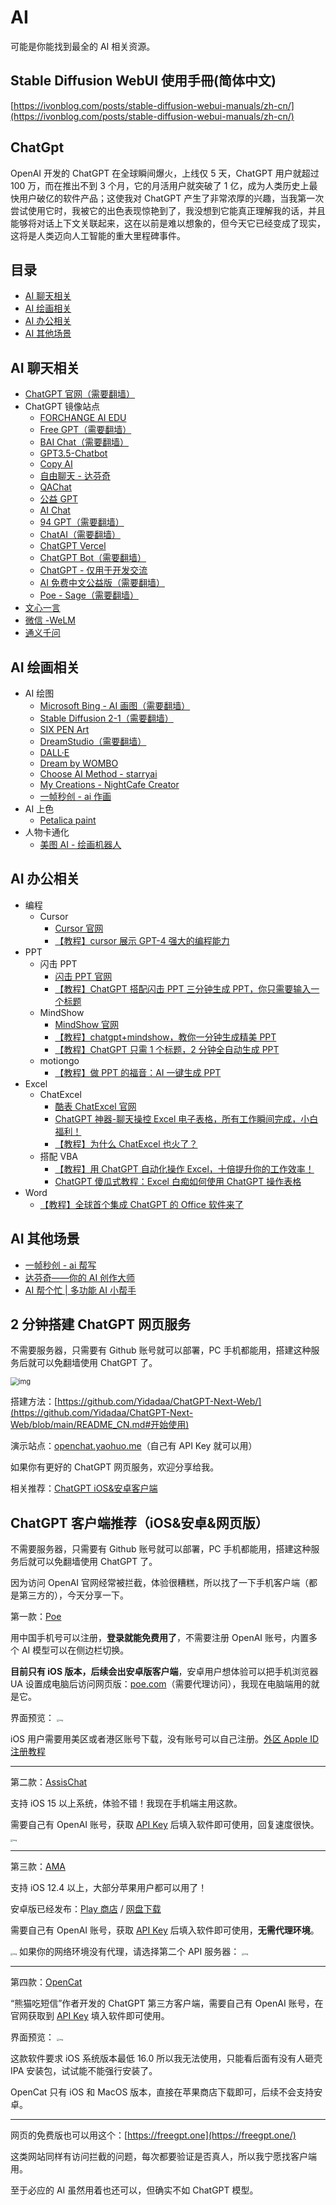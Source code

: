 # AI

可能是你能找到最全的 AI 相关资源。

## Stable Diffusion WebUI 使用手冊(简体中文)

[https://ivonblog.com/posts/stable-diffusion-webui-manuals/zh-cn/](https://ivonblog.com/posts/stable-diffusion-webui-manuals/zh-cn/)

## ChatGpt

OpenAI 开发的 ChatGPT 在全球瞬间爆火，上线仅 5 天，ChatGPT 用户就超过 100 万，而在推出不到 3 个月，它的月活用户就突破了 1 亿，成为人类历史上最快用户破亿的软件产品；这使我对 ChatGPT 产生了非常浓厚的兴趣，当我第一次尝试使用它时，我被它的出色表现惊艳到了，我没想到它能真正理解我的话，并且能够将对话上下文关联起来，这在以前是难以想象的，但今天它已经变成了现实，这将是人类迈向人工智能的重大里程碑事件。

## 目录

- [AI 聊天相关](#ai-聊天相关)
- [AI 绘画相关](#ai-绘画相关)
- [AI 办公相关](#ai-办公相关)
- [AI 其他场景](#ai-其他场景)

## AI 聊天相关

- [ChatGPT 官网（需要翻墙）](https://chat.openai.com/chat)
- ChatGPT 镜像站点
  - [FORCHANGE AI EDU](https://chat.forchange.cn/)
  - [Free GPT（需要翻墙）](https://freegpt.one/)
  - [BAI Chat（需要翻墙）](https://chatbot.theb.ai/)
  - [GPT3.5-Chatbot](https://thechatgpt.ai/chat)
  - [Copy AI](https://app.copy.ai/projects/22714728?tab=results&tool=chat)
  - [自由聊天 - 达芬奇](https://ai.teefactech.com/custom)
  - [QAChat](https://qachat.cc/)
  - [公益 GPT](https://gpt.huijia.cf/)
  - [AI Chat](https://ai227.com/)
  - [94 GPT（需要翻墙）](https://94gpt.com/)
  - [ChatAI（需要翻墙）](https://chat.uue.me/)
  - [ChatGPT Vercel](https://www.yubadev.com/)
  - [ChatGPT Bot（需要翻墙）](https://gpt.xeasy.me/)
  - [ChatGPT - 仅用于开发交流](https://chat.yqcloud.top/)
  - [AI 免费中文公益版（需要翻墙）](https://gpt.tool00.com/)
  - [Poe - Sage（需要翻墙）](https://poe.com/)
- [文心一言](https://yiyan.baidu.com/)
- [微信 -WeLM](https://welm.weixin.qq.com/docs/playground/)
- [通义千问](https://tongyi.aliyun.com/)

## AI 绘画相关

- AI 绘图
  - [Microsoft Bing - AI 画图（需要翻墙）](https://cn.bing.com/images/create)
  - [Stable Diffusion 2-1（需要翻墙）](https://huggingface.co/spaces/stabilityai/stable-diffusion)
  - [SIX PEN Art](https://6pen.art/generate)
  - [DreamStudio（需要翻墙）](http://beta.dreamstudio.ai/)
  - [DALL·E](https://labs.openai.com/)
  - [Dream by WOMBO](https://dream.ai/create)
  - [Choose AI Method - starryai](https://starryai.com/app/create)
  - [My Creations - NightCafe Creator](https://creator.nightcafe.studio/my-creations)
  - [一帧秒创 - ai 作画](https://aigc.yizhentv.com/app/tools/aiPaint)
- AI 上色
  - [Petalica paint](https://petalica.com/index_zh.html)
- 人物卡通化
  - [美图 AI - 绘画机器人](https://ai.meitu.com/algorithm/generateImages/AICartoonStyle1)

## AI 办公相关

- 编程
  - Cursor
    - [Cursor 官网](https://www.cursor.so/)
    - [【教程】cursor 展示 GPT-4 强大的编程能力](https://www.bilibili.com/video/BV1W84y1w7jw)
- PPT
  - 闪击 PPT
    - [闪击 PPT 官网](https://ppt.sankki.com/editor?mode=demo)
    - [【教程】ChatGPT 搭配闪击 PPT 三分钟生成 PPT，你只需要输入一个标题](https://www.bilibili.com/video/BV1oj411G7QV/)
  - MindShow
    - [MindShow 官网](https://mindshow.fun/)
    - [【教程】chatgpt+mindshow，教你一分钟生成精美 PPT](https://www.bilibili.com/video/BV1Mv4y1Y7tn)
    - [【教程】ChatGPT 只需 1 个标题，2 分钟全自动生成 PPT](https://www.bilibili.com/video/BV1Gv4y1j7CP/)
  - motiongo
    - [【教程】做 PPT 的福音：AI 一键生成 PPT](https://www.bilibili.com/video/BV1T84y1N7CV/)
- Excel
  - ChatExcel
    - [酷表 ChatExcel 官网](https://chatexcel.com/)
    - [ChatGPT 神器-聊天操控 Excel 电子表格，所有工作瞬间完成，小白福利！](https://www.bilibili.com/video/BV17g4y1b7ho/)
    - [【教程】为什么 ChatExcel 也火了？](https://www.chinaz.com/2023/0309/1504186.shtml)
  - 搭配 VBA
    - [【教程】用 ChatGPT 自动化操作 Excel，十倍提升你的工作效率！](https://www.bilibili.com/video/BV1J8411p7wX/)
    - [ChatGPT 傻瓜式教程：Excel 白痴如何使用 ChatGPT 操作表格](https://www.bilibili.com/video/BV1FD4y1P7Jg/)
- Word
  - [【教程】全球首个集成 ChatGPT 的 Office 软件来了](https://www.bilibili.com/video/BV1Xb41197cu/)

## AI 其他场景

- [一帧秒创 - ai 帮写](https://aigc.yizhentv.com/app/tools/aiHelp)
- [达芬奇——你的 AI 创作大师](https://ai.teefactech.com/home)
- [AI 帮个忙 | 多功能 AI 小帮手](https://ai-toolbox.codefuture.top/)

## 2 分钟搭建 ChatGPT 网页服务

不需要服务器，只需要有 Github 账号就可以部署，PC 手机都能用，搭建这种服务后就可以免翻墙使用 ChatGPT 了。

<img src="https://s1.yesimg.com/2023/04/10/be381d217d665.png" alt="img" style="zoom: 80%;" />

搭建方法：[https://github.com/Yidadaa/ChatGPT-Next-Web/](https://github.com/Yidadaa/ChatGPT-Next-Web/blob/main/README_CN.md#开始使用)

演示站点：[openchat.yaohuo.me](https://openchat.yaohuo.me/)（自己有 API Key 就可以用）

如果你有更好的 ChatGPT 网页服务，欢迎分享给我。

相关推荐：[ChatGPT iOS&安卓客户端](https://yaohuo.me/bbs-1169138.html)

## ChatGPT 客户端推荐（iOS&安卓&网页版）

不需要服务器，只需要有 Github 账号就可以部署，PC 手机都能用，搭建这种服务后就可以免翻墙使用 ChatGPT 了。

因为访问 OpenAI 官网经常被拦截，体验很糟糕，所以找了一下手机客户端（都是第三方的），今天分享一下。

第一款：[Poe](https://apps.apple.com/us/app/poe-fast-ai-chat/id1640745955)

用中国手机号可以注册，**登录就能免费用了**，不需要注册 OpenAI 账号，内置多个 AI 模型可以在侧边栏切换。

**目前只有 iOS 版本，后续会出安卓版客户端**，安卓用户想体验可以把手机浏览器 UA 设置成电脑后访问网页版：[poe.com](https://poe.com/)（需要代理访问），我现在电脑端用的就是它。

界面预览： <img src="https://s1.yesimg.com/2023/03/22/e9e5c4fd1c9d7.png" alt="img" style="zoom:25%;" />

iOS 用户需要用美区或者港区账号下载，没有账号可以自己注册。[外区 Apple ID 注册教程](https://zhuanlan.zhihu.com/p/133273790)

---

第二款：[AssisChat](https://apps.apple.com/cn/app/id6446092669)

支持 iOS 15 以上系统，体验不错！我现在手机端主用这款。

需要自己有 OpenAI 账号，获取 [API Key](https://platform.openai.com/account/api-keys) 后填入软件即可使用，回复速度很快。

[<img src="https://m.360buyimg.com/babel/jfs/t20250321/178513/23/33397/64593/641a96dfF6836d694/de2f984fc471cddf.jpg" alt="img" style="zoom:25%;" />](https://fc.sinaimg.cn/large/007cQIj3gy1hbstxoa8o5j30v91voten.jpg)

---

第三款：[AMA](https://testflight.apple.com/join/umM4Sg9F)

支持 iOS 12.4 以上，大部分苹果用户都可以用了！

安卓版已经发布：[Play 商店](https://play.google.com/store/apps/details?id=com.bytemyth.ama&hl=zh_CN) / [网盘下载](https://www.123pan.com/s/guQ9-GuhWA.html)

需要自己有 OpenAI 账号，获取 [API Key](https://platform.openai.com/account/api-keys) 后填入软件即可使用，**无需代理环境**。

<img src="https://fc.sinaimg.cn/large/007cQIj3gy1hbvr0ev1zfj30v90yyabu.jpg" alt="img" style="zoom:25%;" />
如果你的网络环境没有代理，请选择第二个 API 服务器：
<img src="https://fc.sinaimg.cn/large/007cQIj3gy1hbvr0euc54j30v90tk0ur.jpg" alt="img" style="zoom:25%;" />

---

第四款：[OpenCat](https://apps.apple.com/cn/app/id6445999201)

“熊猫吃短信”作者开发的 ChatGPT 第三方客户端，需要自己有 OpenAI 账号，在官网获取到 [API Key](https://platform.openai.com/account/api-keys) 填入软件即可使用。

界面预览： <img src="https://m.360buyimg.com/babel/jfs/t20250306/78974/28/19849/94600/64073346F6552b717/ae76861e5daba4b6.jpg" alt="img" style="zoom:25%;" />

这款软件要求 iOS 系统版本最低 16.0 所以我无法使用，只能看后面有没有人砸壳 IPA 安装包，试试能不能强行安装了。

OpenCat 只有 iOS 和 MacOS 版本，直接在苹果商店下载即可，后续不会支持安卓。

---

网页的免费版也可以用这个：[https://freegpt.one](https://freegpt.one/)

这类网站同样有访问拦截的问题，每次都要验证是否真人，所以我宁愿找客户端用。

至于必应的 AI 虽然用着也还可以，但确实不如 ChatGPT 模型。

